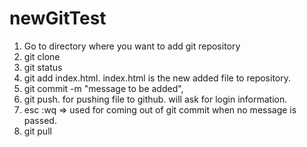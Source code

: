# newGitTest

1. Go to directory where you want to add git repository
2. git clone <link>
3. git status
4. git add index.html. index.html is the new added file to repository.
5. git commit -m "message to be added",
6. git push. for pushing file to github. will ask for login information.
7. esc :wq => used for coming out of git commit when no message is passed.
8. git pull
